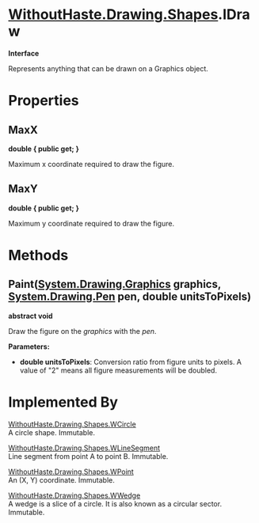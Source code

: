 # [WithoutHaste.Drawing.Shapes](TableOfContents.WithoutHaste.Drawing.Shapes.md).IDraw

**Interface**  

Represents anything that can be drawn on a Graphics object.  

# Properties

## MaxX

**double { public get; }**  

Maximum x coordinate required to draw the figure.  

## MaxY

**double { public get; }**  

Maximum y coordinate required to draw the figure.  

# Methods

## Paint([System.Drawing.Graphics](https://docs.microsoft.com/en-us/dotnet/api/system.drawing.graphics) graphics, [System.Drawing.Pen](https://docs.microsoft.com/en-us/dotnet/api/system.drawing.pen) pen, double unitsToPixels)

**abstract void**  

Draw the figure on the _graphics_ with the _pen_.  

**Parameters:**  
* **double unitsToPixels**: Conversion ratio from figure units to pixels. A value of "2" means all figure measurements will be doubled.  

# Implemented By

[WithoutHaste.Drawing.Shapes.WCircle](WithoutHaste.Drawing.Shapes.WCircle.md)  
A circle shape. Immutable.  

[WithoutHaste.Drawing.Shapes.WLineSegment](WithoutHaste.Drawing.Shapes.WLineSegment.md)  
Line segment from point A to point B. Immutable.  

[WithoutHaste.Drawing.Shapes.WPoint](WithoutHaste.Drawing.Shapes.WPoint.md)  
An (X, Y) coordinate. Immutable.  

[WithoutHaste.Drawing.Shapes.WWedge](WithoutHaste.Drawing.Shapes.WWedge.md)  
A wedge is a slice of a circle. It is also known as a circular sector. Immutable.  

